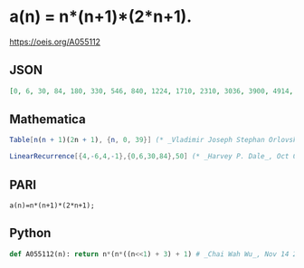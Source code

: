 # a\(n\) \= n\*\(n\+1\)\*\(2\*n\+1\)\.
https://oeis.org/A055112
## JSON
```JSON
[0, 6, 30, 84, 180, 330, 546, 840, 1224, 1710, 2310, 3036, 3900, 4914, 6090, 7440, 8976, 10710, 12654, 14820, 17220, 19866, 22770, 25944, 29400, 33150, 37206, 41580, 46284, 51330, 56730, 62496, 68640, 75174, 82110, 89460, 97236, 105450]
```
## Mathematica
```Mathematica
Table[n(n + 1)(2n + 1), {n, 0, 39}] (* _Vladimir Joseph Stephan Orlovsky_, Nov 21 2010 *)
```
```Mathematica
LinearRecurrence[{4,-6,4,-1},{0,6,30,84},50] (* _Harvey P. Dale_, Oct 02 2024 *)
```
## PARI
```PARI
a(n)=n*(n+1)*(2*n+1);
```
## Python
```Python
def A055112(n): return n*(n*((n<<1) + 3) + 1) # _Chai Wah Wu_, Nov 14 2022
```
